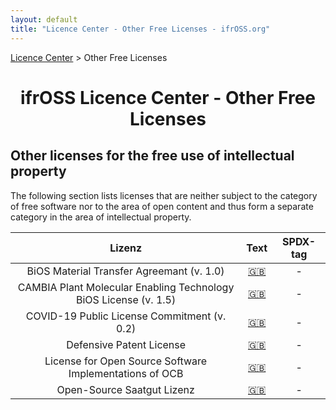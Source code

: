 ```yaml
---
layout: default
title: "Licence Center - Other Free Licenses - ifrOSS.org"
---
```


<!---

Neue licenses can be added using the following template:

| Licence name | [🇬🇧](link) | SPDX-Tag |

Emojis for the links can be copied from https://emojipedia.org

--->

<p><a href="/ifrOSS/Pages/licence_center/en">Licence Center</a> > Other Free Licenses<br></p>

<h1 style="text-align: center;">ifrOSS Licence Center - Other Free Licenses</h1>

## Other licenses for the free use of intellectual property

The following section lists licenses that are neither subject to the category of free software nor to the area of open content and thus form a separate category in the area of intellectual property.

| Lizenz | Text | SPDX-tag |
|:---:|:---:|:---:|
| BiOS Material Transfer Agreemant (v. 1.0) | [🇬🇧](http://www.bios.net/daisy/bios/licenses/2998/3004.html) | - |
| CAMBIA Plant Molecular Enabling Technology BiOS License (v. 1.5) | [🇬🇧](http://www.bios.net/daisy/bios/3530/version/default/part/AttachmentData/data/BiOS%20License%20and%20Tech%20Support%20Agreement%20version%201.5.pdf) | - |
| COVID-19 Public License Commitment (v. 0.2) | [🇬🇧](https://coronaopensource.org/licenses/ip-owner.html) | - |
| Defensive Patent License | [🇬🇧](https://defensivepatentlicense.org/license) | - |
| License for Open Source Software Implementations of OCB | [🇬🇧](https://www.cs.ucdavis.edu/~rogaway/ocb/license1.pdf) | - |
| Open-Source Saatgut Lizenz | [🇬🇧](https://opensourceseeds.org/die-open-source-lizenz) | - |
